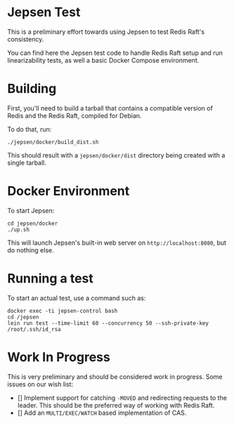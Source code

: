 # Jepsen Test

This is a preliminary effort towards using Jepsen to test Redis Raft's
consistency.

You can find here the Jepsen test code to handle Redis Raft setup and run
linearizability tests, as well a basic Docker Compose environment.

# Building

First, you'll need to build a tarball that contains a compatible version of
Redis and the Redis Raft, compiled for Debian.

To do that, run:

    ./jepsen/docker/build_dist.sh

This should result with a `jepsen/docker/dist` directory being created with a
single tarball.

# Docker Environment

To start Jepsen:

    cd jepsen/docker
    ./up.sh

This will launch Jepsen's built-in web server on `http://localhost:8080`, but do
nothing else.

# Running a test

To start an actual test, use a command such as:

    docker exec -ti jepsen-control bash
    cd /jepsen
    lein run test --time-limit 60 --concurrency 50 --ssh-private-key /root/.ssh/id_rsa

# Work In Progress

This is very preliminary and should be considered work in progress.
Some issues on our wish list:

- [] Implement support for catching `-MOVED` and redirecting requests to the
  leader. This should be the preferred way of working with Redis Raft.
- [] Add an `MULTI/EXEC/WATCH` based implementation of CAS.

